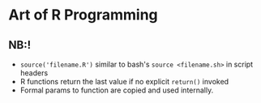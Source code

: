 # Art of R Programming

## NB:!
* `source('filename.R')` similar to bash's `source <filename.sh>` in script headers
* R functions return the last value if no explicit `return()` invoked
* Formal params to function are copied and used internally. 
